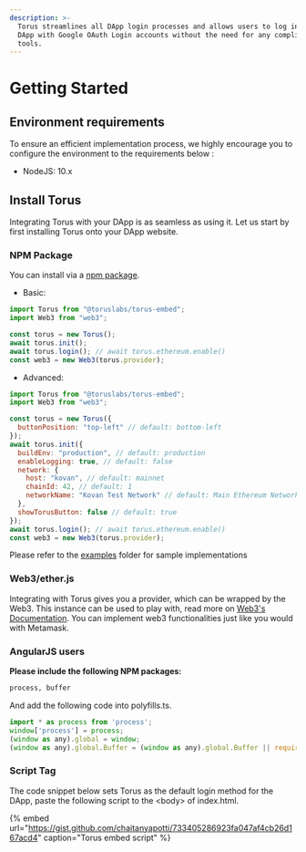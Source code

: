 ```yaml
---
description: >-
  Torus streamlines all DApp login processes and allows users to log in to your
  DApp with Google OAuth Login accounts without the need for any complicated
  tools.
---
```


# Getting Started

## Environment requirements

To ensure an efficient implementation process, we highly encourage you to configure the environment to the requirements below :

* NodeJS: 10.x

## Install Torus

Integrating Torus with your DApp is as seamless as using it. Let us start by first installing Torus onto your DApp website.

### NPM Package

You can install via a [npm package](https://www.npmjs.com/package/@toruslabs/torus-embed).

* Basic:

```javascript
import Torus from "@toruslabs/torus-embed";
import Web3 from "web3";

const torus = new Torus();
await torus.init();
await torus.login(); // await torus.ethereum.enable()
const web3 = new Web3(torus.provider);
```

* Advanced:

```javascript
import Torus from "@toruslabs/torus-embed";
import Web3 from "web3";

const torus = new Torus({
  buttonPosition: "top-left" // default: bottom-left
});
await torus.init({
  buildEnv: "production", // default: production
  enableLogging: true, // default: false
  network: {
    host: "kovan", // default: mainnet
    chainId: 42, // default: 1
    networkName: "Kovan Test Network" // default: Main Ethereum Network
  },
  showTorusButton: false // default: true
});
await torus.login(); // await torus.ethereum.enable()
const web3 = new Web3(torus.provider);
```

Please refer to the [examples](https://github.com/torusresearch/torus-embed/tree/master/examples) folder for sample implementations

### Web3/ether.js

Integrating with Torus gives you a provider, which can be wrapped by the Web3. This instance can be used to play with, read more on [Web3's Documentation](https://web3js.readthedocs.io/en/1.0/). You can implement web3 functionalities just like you would with Metamask.

### AngularJS users

**Please include the following NPM packages:**

```bash
process, buffer
```

And add the following code into polyfills.ts.

```javascript
import * as process from 'process';
window['process'] = process;
(window as any).global = window;
(window as any).global.Buffer = (window as any).global.Buffer || require('buffer').Buffer;
```

### Script Tag

The code snippet below sets Torus as the default login method for the DApp, paste the following script to the &lt;body&gt; of index.html.

{% embed url="https://gist.github.com/chaitanyapotti/733405286923fa047af4cb26d167acd4" caption="Torus embed script" %}

